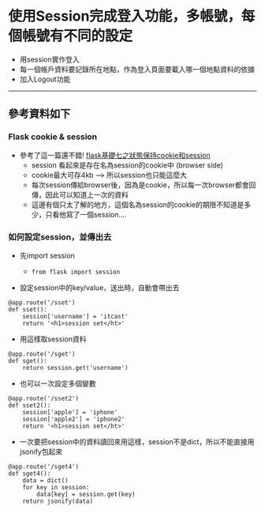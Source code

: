 # 使用Session完成登入功能，多帳號，每個帳號有不同的設定

- 用session實作登入
- 每一個帳戶資料要記錄所在地點，作為登入頁面要載入哪一個地點資料的依據
- 加入Logout功能

----

## 參考資料如下

### Flask cookie & session
- 參考了這一篇還不錯! [flask基礎七之狀態保持cookie和session](https://codertw.com/%E7%A8%8B%E5%BC%8F%E8%AA%9E%E8%A8%80/396239/)
    - session 看起來是存在名為session的cookie中 (browser side)
    - cookie最大可存4kb --> 所以session也只能這麼大
    - 每次session傳給browser後，因為是cookie，所以每一次browser都會回傳，因此可以知道上一次的資料
    - 這邊有個只太了解的地方，這個名為session的cookie的期限不知道是多少，只看他寫了一個session....


### 如何設定session，並傳出去
- 先import session
    - `from flask import session`


- 設定session中的key/value，送出時，自動會帶出去
```
@app.route('/sset')
def sset():
    session['username'] = 'itcast'
    return '<h1>session set</ht>'
```


- 用這樣取session資料
```
@app.route('/sget')
def sget():
    return session.get('username')
```


- 也可以一次設定多個變數
```
@app.route('/sset2')
def sset2():
    session['apple'] = 'iphone'
    session['apple2'] = 'iphone2'
    return '<h1>session set</ht>'
```


- 一次要把session中的資料讀回來用這樣，session不是dict，所以不能直接用jsonify包起來
```
@app.route('/sget4')
def sget4():
    data = dict()
    for key in session:
        data[key] = session.get(key)
    return jsonify(data)
```
